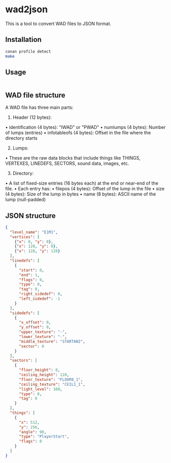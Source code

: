 
# wad2json

This is a tool to convert WAD files to JSON format.

## Installation

```bash
conan profile detect
make
```

## Usage

```bash

```

## WAD file structure

A WAD file has three main parts:

1. Header (12 bytes):

 • identification (4 bytes): "IWAD" or "PWAD"
 • numlumps (4 bytes): Number of lumps (entries)
 • infotableofs (4 bytes): Offset in the file where the directory starts

2. Lumps:

 • These are the raw data blocks that include things like THINGS, VERTEXES, LINEDEFS, SECTORS, sound data, images, etc.

3. Directory:

 • A list of fixed-size entries (16 bytes each) at the end or near-end of the file.
 • Each entry has:
 • filepos (4 bytes): Offset of the lump in the file
 • size (4 bytes): Size of the lump in bytes
 • name (8 bytes): ASCII name of the lump (null-padded)


## JSON structure

```json
{
  "level_name": "E1M1",
  "vertices": [
    {"x": 0, "y": 0},
    {"x": 128, "y": 0},
    {"x": 128, "y": 128}
  ],
  "linedefs": [
    {
      "start": 0,
      "end": 1,
      "flags": 0,
      "type": 0,
      "tag": 0,
      "right_sidedef": 0,
      "left_sidedef": -1
    }
  ],
  "sidedefs": [
    {
      "x_offset": 0,
      "y_offset": 0,
      "upper_texture": "-",
      "lower_texture": "-",
      "middle_texture": "STARTAN2",
      "sector": 0
    }
  ],
  "sectors": [
    {
      "floor_height": 0,
      "ceiling_height": 128,
      "floor_texture": "FLOOR0_1",
      "ceiling_texture": "CEIL1_1",
      "light_level": 160,
      "type": 0,
      "tag": 0
    }
  ],
  "things": [
    {
      "x": 512,
      "y": 256,
      "angle": 90,
      "type": "PlayerStart",
      "flags": 0
    }
  ]
}
```
